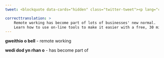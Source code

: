 ```yaml
---
tweet: <blockquote data-cards="hidden" class="twitter-tweet"><p lang="cy" dir="ltr">Mae gweithio o bell wedi dod yn rhan o normal newydd llawer o fusnesau. Dysgwch sut i ddefnyddio offer ar-lein i&#39;w gwneud hi&#39;n haws gyda gweminar 30 munud am ddim <a href="https://twitter.com/hashtag/Cyflymubusnesau?src=hash&amp;ref_src=twsrc%5Etfw">#Cyflymubusnesau</a> <a href="https://t.co/hVhRuDIQbb">https://t.co/hVhRuDIQbb</a> <a href="https://t.co/tY6DZYL2Sr">pic.twitter.com/tY6DZYL2Sr</a></p>&mdash; Busnes Cymru De (@BusnesCymruDe) <a href="https://twitter.com/BusnesCymruDe/status/1293835122685415424?ref_src=twsrc%5Etfw">August 13, 2020</a></blockquote> <script async src="https://platform.twitter.com/widgets.js" charset="utf-8"></script>

correcttranslation: >
    Remote working has become part of lots of businesses' new normal.
    Learn how to use on-line tools to make it easier with a free, 30 minute webinar.
---
```


**gweithio o bell** - remote working

**wedi dod yn rhan o** - has become part of 

